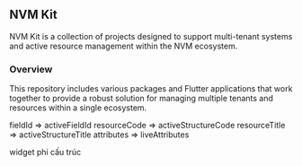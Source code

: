 ## NVM Kit

NVM Kit is a collection of projects designed to support multi-tenant systems and active resource management within the NVM ecosystem.

### Overview

This repository includes various packages and Flutter applications that work together to provide a robust solution for managing multiple tenants and resources within a single ecosystem.

fieldId => activeFieldId
resourceCode => activeStructureCode 
resourceTitle => activeStructureTitle
attributes => liveAttributes

widget phi cấu trúc
